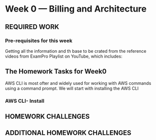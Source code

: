 # Week 0 — Billing and Architecture

## REQUIRED WORK

### Pre-requisites for this week

Getting all the information and th base to be crated from the reference videos from ExamPro Playlist on YouTube, which includes:

## The Homework Tasks for Week0

AWS CLI is most ofter and widely used for working with AWS commands using a command prompt. We will start with installing the AWS CLI

### AWS CLI- Install

## HOMEWORK CHALLENGES

## ADDITIONAL HOMEWORK CHALLENGES
